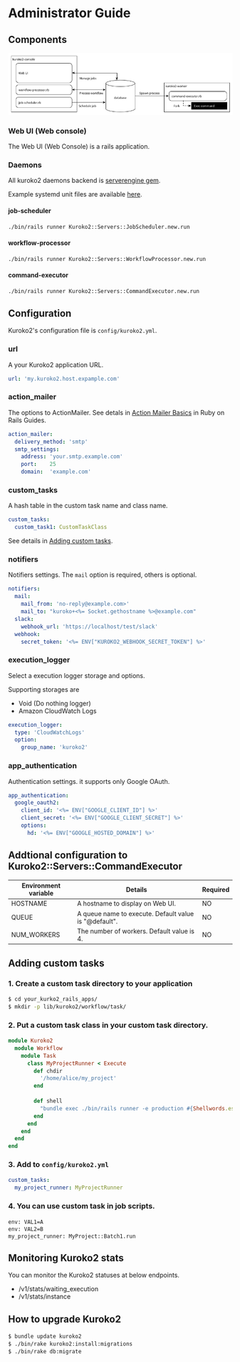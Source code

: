 # Administrator Guide

## Components

![](images/kuroko2-architecture.png)

### Web UI (Web console)

The Web UI (Web Console) is a rails application.


### Daemons

All kuroko2 daemons backend is [serverengine gem](https://github.com/fluent/serverengine).

Example systemd unit files are available [here](systemd).


#### job-scheduler


```bash
./bin/rails runner Kuroko2::Servers::JobScheduler.new.run
```

#### workflow-processor

```bash
./bin/rails runner Kuroko2::Servers::WorkflowProcessor.new.run
```

#### command-executor

```bash
./bin/rails runner Kuroko2::Servers::CommandExecutor.new.run
```

## Configuration

Kuroko2's configuration file is `config/kuroko2.yml`.

### url

A your Kuroko2 application URL.

```yaml
url: 'my.kuroko2.host.expample.com'
```

### action_mailer

The options to ActionMailer.
See detals in [Action Mailer Basics](http://guides.rubyonrails.org/action_mailer_basics.html#action-mailer-configuration) in Ruby on Rails Guides.

```yaml
action_mailer:
  delivery_method: 'smtp'
  smtp_settings:
    address: 'your.smtp.example.com'
    port:    25
    domain:  'example.com'
```

### custom_tasks

A hash table in the custom task name and class name.

```yaml
custom_tasks:
  custom_task1: CustomTaskClass
```

See details in [Adding custom tasks](#adding-custom-tasks).

### notifiers

Notifiers settings.
The `mail` option is required, others is optional.

```yaml
notifiers:
  mail:
    mail_from: 'no-reply@example.com>'
    mail_to: "kuroko+<%= Socket.gethostname %>@example.com"
  slack:
    webhook_url: 'https://localhost/test/slack'
  webhook:
    secret_token: '<%= ENV["KUROKO2_WEBHOOK_SECRET_TOKEN"] %>'
```

### execution_logger

Select a execution logger storage and options.

Supporting storages are

- Void (Do nothing logger)
- Amazon CloudWatch Logs


```yaml
execution_logger:
  type: 'CloudWatchLogs'
  option:
    group_name: 'kuroko2'
```

### app_authentication

Authentication settings. it supports only Google OAuth.

```yaml
app_authentication:
  google_oauth2:
    client_id: '<%= ENV["GOOGLE_CLIENT_ID"] %>'
    client_secret: '<%= ENV["GOOGLE_CLIENT_SECRET"] %>'
    options:
      hd: '<%= ENV["GOOGLE_HOSTED_DOMAIN"] %>'
```

## Addtional configuration to Kuroko2::Servers::CommandExecutor

Environment variable  | Details                                               |  Required
----------------------|-------------------------------------------------------|-----------
HOSTNAME              | A hostname to display on Web UI.                      |  NO
QUEUE                 | A queue name to execute. Default value is "@default". |  NO
NUM_WORKERS           | The number of workers. Default value is 4.            |  NO

## Adding custom tasks

### 1. Create a custom task directory to your application

```bash
$ cd your_kurko2_rails_apps/
$ mkdir -p lib/kuroko2/workflow/task/
```

### 2. Put a custom task class in your custom task directory.

```ruby
module Kuroko2
  module Workflow
    module Task
      class MyProjectRunner < Execute
        def chdir
          '/home/alice/my_project'
        end

        def shell
          "bundle exec ./bin/rails runner -e production #{Shellwords.escape(option)}"
        end
      end
    end
  end
end
```

### 3. Add to `config/kuroko2.yml`

```yaml
custom_tasks:
  my_project_runner: MyProjectRunner
```

### 4. You can use custom task in job scripts.

```
env: VAL1=A
env: VAL2=B
my_project_runner: MyProject::Batch1.run
```

## Monitoring Kuroko2 stats

You can monitor the Kuroko2 statuses at below endpoints.

* /v1/stats/waiting_execution
* /v1/stats/instance

## How to upgrade Kuroko2

```bash
$ bundle update kuroko2
$ ./bin/rake kuroko2:install:migrations
$ ./bin/rake db:migrate
```
